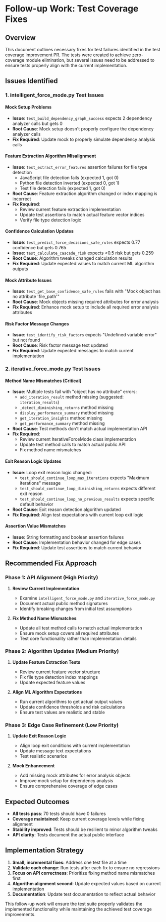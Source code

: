 # Follow-up Work: Test Coverage Fixes

## Overview
This document outlines necessary fixes for test failures identified in the test coverage improvement PR. The tests were created to achieve zero-coverage module elimination, but several issues need to be addressed to ensure tests properly align with the current implementation.

## Issues Identified

### 1. intelligent_force_mode.py Test Issues

#### Mock Setup Problems
- **Issue**: `test_build_dependency_graph_success` expects 2 dependency analyzer calls but gets 0
- **Root Cause**: Mock setup doesn't properly configure the dependency analyzer calls
- **Fix Required**: Update mock to properly simulate dependency analysis calls

#### Feature Extraction Algorithm Misalignment  
- **Issue**: `test_extract_error_features` assertion failures for file type detection
  - JavaScript file detection fails (expected 1, got 0)
  - Python file detection inverted (expected 0, got 1) 
  - Test file detection fails (expected 1, got 0)
- **Root Cause**: Feature extraction algorithm changed or index mapping is incorrect
- **Fix Required**: 
  - Review current feature extraction implementation
  - Update test assertions to match actual feature vector indices
  - Verify file type detection logic

#### Confidence Calculation Updates
- **Issue**: `test_predict_force_decisions_safe_rules` expects 0.77 confidence but gets 0.765
- **Issue**: `test_calculate_cascade_risk` expects >0.5 risk but gets 0.259
- **Root Cause**: Algorithm tweaks changed calculation results  
- **Fix Required**: Update expected values to match current ML algorithm outputs

#### Mock Attribute Issues
- **Issue**: `test_get_base_confidence_safe_rules` fails with "Mock object has no attribute 'file_path'"
- **Root Cause**: Mock objects missing required attributes for error analysis
- **Fix Required**: Enhance mock setup to include all required error analysis attributes

#### Risk Factor Message Changes
- **Issue**: `test_identify_risk_factors` expects "Undefined variable error" but not found
- **Root Cause**: Risk factor message text updated
- **Fix Required**: Update expected messages to match current implementation

### 2. iterative_force_mode.py Test Issues

#### Method Name Mismatches (Critical)
- **Issue**: Multiple tests fail with "object has no attribute" errors:
  - `add_iteration_result` method missing (suggested: `iteration_results`)
  - `_detect_diminishing_returns` method missing  
  - `display_performance_summary` method missing
  - `get_iteration_insights` method missing
  - `get_performance_summary` method missing
- **Root Cause**: Test methods don't match actual implementation API
- **Fix Required**: 
  - Review current IterativeForceMode class implementation
  - Update test method calls to match actual public API
  - Fix method name mismatches

#### Exit Reason Logic Updates
- **Issue**: Loop exit reason logic changed:
  - `test_should_continue_loop_max_iterations` expects "Maximum iterations" message
  - `test_should_continue_loop_diminishing_returns` expects different exit reason
  - `test_should_continue_loop_no_previous_results` expects specific default behavior
- **Root Cause**: Exit reason detection algorithm updated
- **Fix Required**: Align test expectations with current loop exit logic

#### Assertion Value Mismatches
- **Issue**: String formatting and boolean assertion failures
- **Root Cause**: Implementation behavior changed for edge cases
- **Fix Required**: Update test assertions to match current behavior

## Recommended Fix Approach

### Phase 1: API Alignment (High Priority)
1. **Review Current Implementation**
   - Examine `intelligent_force_mode.py` and `iterative_force_mode.py` 
   - Document actual public method signatures
   - Identify breaking changes from initial test assumptions

2. **Fix Method Name Mismatches**
   - Update all test method calls to match actual implementation
   - Ensure mock setup covers all required attributes
   - Test core functionality rather than implementation details

### Phase 2: Algorithm Updates (Medium Priority) 
1. **Update Feature Extraction Tests**
   - Review current feature vector structure
   - Fix file type detection index mappings
   - Update expected feature values

2. **Align ML Algorithm Expectations**
   - Run current algorithms to get actual output values
   - Update confidence thresholds and risk calculations
   - Ensure test values are realistic and stable

### Phase 3: Edge Case Refinement (Low Priority)
1. **Update Exit Reason Logic**
   - Align loop exit conditions with current implementation
   - Update message text expectations
   - Test realistic scenarios

2. **Mock Enhancement**
   - Add missing mock attributes for error analysis objects
   - Improve mock setup for dependency analysis
   - Ensure comprehensive coverage of edge cases

## Expected Outcomes
- **All tests pass**: 70 tests should have 0 failures
- **Coverage maintained**: Keep current coverage levels while fixing alignment
- **Stability improved**: Tests should be resilient to minor algorithm tweaks
- **API clarity**: Tests document the actual public interface

## Implementation Strategy
1. **Small, incremental fixes**: Address one test file at a time
2. **Validate each change**: Run tests after each fix to ensure no regressions
3. **Focus on API correctness**: Prioritize fixing method name mismatches first
4. **Algorithm alignment second**: Update expected values based on current implementation
5. **Documentation**: Update test documentation to reflect actual behavior

This follow-up work will ensure the test suite properly validates the implemented functionality while maintaining the achieved test coverage improvements.